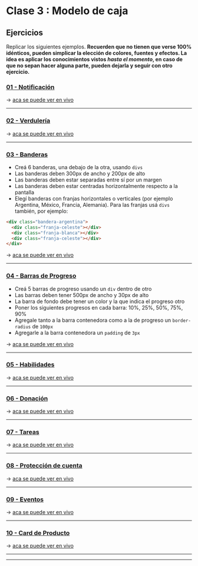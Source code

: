 # Clase 3 : Modelo de caja

## Ejercicios

Replicar los siguientes ejemplos. **Recuerden que no tienen que verse 100% idénticos, pueden simplicar la elección de colores, fuentes y efectos. La idea es aplicar los conocimientos vistos _hasta el momento_, en caso de que no sepan hacer alguna parte, pueden dejarla y seguir con otro ejercicio.**

### [01 - Notificación](https://uidesigndaily.com/posts/sketch-notification-widget-day-855)

-> [aca se puede ver en vivo](https://eugenia1984.github.io/ada-introduccion-frontend/clase03/notificacion.html)

---

### [02 - Verdulería](https://fm08n.csb.app/)

-> [aca se puede ver en vivo](https://eugenia1984.github.io/ada-introduccion-frontend/clase03/verduleria.html)

---

### [03 - Banderas](https://www.countryflags.com/en/)

- Creá 6 banderas, una debajo de la otra, usando `divs` 
- Las banderas deben 300px de ancho y 200px de alto
- Las banderas deben estar separadas entre sí por un margen
- Las banderas deben estar centradas horizontalmente respecto a la pantalla
- Elegí banderas con franjas horizontales o verticales (por ejemplo Argentina, México, Francia, Alemania). Para las franjas usá `divs` también, por ejemplo:

```html
<div class="bandera-argentina">
  <div class="franja-celeste"></div>
  <div class="franja-blanca"></div>
  <div class="franja-celeste"></div>
</div>
```

-> [aca se puede ver en vivo](https://eugenia1984.github.io/ada-introduccion-frontend/clase03/banderas.html)

---

### [04 - Barras de Progreso](https://ck9cu.csb.app/)

- Creá 5 barras de progreso usando un `div` dentro de otro
- Las barras deben tener 500px de ancho y 30px de alto
- La barra de fondo debe tener un color y la que indica el progreso otro
- Poner los siguientes progresos en cada barra: 10%, 25%, 50%, 75%, 90%
- Agregale tanto a la barra contenedora como a la de progreso un `border-radius` de `100px`
- Agregarle a la barra contenedora un `padding` de `3px`

-> [aca se puede ver en vivo](https://eugenia1984.github.io/ada-introduccion-frontend/clase03/barras-de-progeso.html)

---

### [05 - Habilidades](https://uidesigndaily.com/posts/sketch-skills-list-card-day-929)

-> [aca se puede ver en vivo](https://eugenia1984.github.io/ada-introduccion-frontend/clase03/habilidades.html)

---

### [06 - Donación](https://uidesigndaily.com/posts/sketch-donate-widget-day-1038)

-> [aca se puede ver en vivo](https://eugenia1984.github.io/ada-introduccion-frontend/clase03/donacion.html)

---

### [07 - Tareas](https://i.imgur.com/CTzHqjK.png)

-> [aca se puede ver en vivo](https://eugenia1984.github.io/ada-introduccion-frontend/clase03/tareas.html)

---

### [08 - Protección de cuenta](https://uidesigndaily.com/posts/sketch-protect-account-widget-day-975)

-> [aca se puede ver en vivo](https://eugenia1984.github.io/ada-introduccion-frontend/clase03/proteccion-de-cuenta.html)

---

### [09 - Eventos](https://hj47o.csb.app/)

-> [aca se puede ver en vivo](https://eugenia1984.github.io/ada-introduccion-frontend/clase03/eventos.html)

---

### [10 - Card de Producto](https://tjq7t.csb.app/)

-> [aca se puede ver en vivo](https://eugenia1984.github.io/ada-introduccion-frontend/clase03/card-de-productos.html)

---
---
